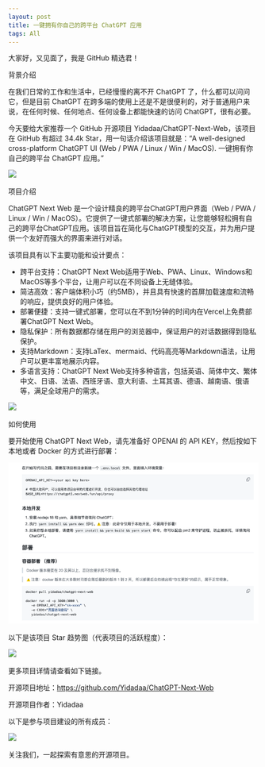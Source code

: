 ```yaml
---
layout: post
title: 一键拥有你自己的跨平台 ChatGPT 应用
tags: All
---
```


大家好，又见面了，我是 GitHub 精选君！

背景介绍

在我们日常的工作和生活中，已经慢慢的离不开 ChatGPT 了，什么都可以问问它，但是目前 ChatGPT 在跨多端的使用上还是不是很便利的，对于普通用户来说，在任何时候、任何地点、任何设备上都能快速的访问 ChatGPT，很有必要。

今天要给大家推荐一个 GitHub 开源项目 Yidadaa/ChatGPT-Next-Web，该项目在 GitHub 有超过 34.4k Star，用一句话介绍该项目就是：“A well-designed cross-platform ChatGPT UI (Web / PWA / Linux / Win / MacOS). 一键拥有你自己的跨平台 ChatGPT 应用。”

![](https://raw.githubusercontent.com/Yidadaa/ChatGPT-Next-Web/master/./docs/images/more.png)

项目介绍

ChatGPT Next Web 是一个设计精良的跨平台ChatGPT用户界面（Web / PWA / Linux / Win / MacOS）。它提供了一键式部署的解决方案，让您能够轻松拥有自己的跨平台ChatGPT应用。该项目旨在简化与ChatGPT模型的交互，并为用户提供一个友好而强大的界面来进行对话。

该项目具有以下主要功能和设计要点：

- 跨平台支持：ChatGPT Next Web适用于Web、PWA、Linux、Windows和MacOS等多个平台，让用户可以在不同设备上无缝体验。
- 简洁高效：客户端体积小巧（约5MB），并且具有快速的首屏加载速度和流畅的响应，提供良好的用户体验。
- 部署便捷：支持一键式部署，您可以在不到1分钟的时间内在Vercel上免费部署ChatGPT Next Web。
- 隐私保护：所有数据都存储在用户的浏览器中，保证用户的对话数据得到隐私保护。
- 支持Markdown：支持LaTex、mermaid、代码高亮等Markdown语法，让用户可以更丰富地展示内容。
- 多语言支持：ChatGPT Next Web支持多种语言，包括英语、简体中文、繁体中文、日语、法语、西班牙语、意大利语、土耳其语、德语、越南语、俄语等，满足全球用户的需求。

![](https://raw.githubusercontent.com/Yidadaa/ChatGPT-Next-Web/master/./docs/images/cover.png)

如何使用

要开始使用 ChatGPT Next Web，请先准备好 OPENAI 的 API KEY，然后按如下本地或者 Docker 的方式进行部署：

![](https://raw.githubusercontent.com/ZhuPeng/pic/master/images/compress_image-20230805213149203.png)

以下是该项目 Star 趋势图（代表项目的活跃程度）：

![](https://api.star-history.com/svg?repos=Yidadaa/ChatGPT-Next-Web&type=Timeline)

更多项目详情请查看如下链接。

开源项目地址：https://github.com/Yidadaa/ChatGPT-Next-Web 

开源项目作者：Yidadaa

以下是参与项目建设的所有成员：

![](https://contrib.rocks/image?repo=Yidadaa/ChatGPT-Next-Web)

关注我们，一起探索有意思的开源项目。

